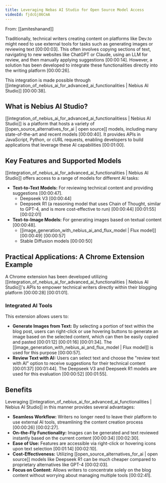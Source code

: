 ```yaml
---
title: Leveraging Nebas AI Studio for Open Source Model Access
videoId: fjdcGj86CmA
---
```


From: [[amiteshanand]] <br/> 

Traditionally, technical writers creating content on platforms like Dev.to might need to use external tools for tasks such as generating images or reviewing text <a class="yt-timestamp" data-t="00:00:03">[00:00:03]</a>. This often involves copying sections of text, navigating to new websites like ChatGPT or Claude, using an LLM for review, and then manually applying suggestions <a class="yt-timestamp" data-t="00:00:14">[00:00:14]</a>. However, a solution has been developed to integrate these functionalities directly into the writing platform <a class="yt-timestamp" data-t="00:00:26">[00:00:26]</a>.

This integration is made possible through [[integration_of_nebius_ai_for_advanced_ai_functionalities | Nebius AI Studio]] <a class="yt-timestamp" data-t="00:00:38">[00:00:38]</a>.

## What is Nebius AI Studio?

[[integration_of_nebius_ai_for_advanced_ai_functionalitiess | Nebius AI Studio]] is a platform that hosts a variety of [[open_source_alternatives_for_ai | open source]] models, including many state-of-the-art and recent models <a class="yt-timestamp" data-t="00:00:40">[00:00:40]</a>. It provides APIs in JavaScript, Python, or cURL requests, enabling developers to build applications that leverage these AI capabilities <a class="yt-timestamp" data-t="00:01:00">[00:01:00]</a>.

## Key Features and Supported Models

[[integration_of_nebius_ai_for_advanced_ai_functionalities | Nebius AI Studio]] offers access to a range of models for different AI tasks:

*   **Text-to-Text Models:** For reviewing technical content and providing suggestions <a class="yt-timestamp" data-t="00:00:47">[00:00:47]</a>.
    *   Deepseek V3 <a class="yt-timestamp" data-t="00:00:44">[00:00:44]</a>
    *   Deepseek R1 (a reasoning model that uses Chain of Thought, similar to GPT-4, and is more cost-effective to run) <a class="yt-timestamp" data-t="00:00:44">[00:00:44]</a> <a class="yt-timestamp" data-t="00:01:55">[00:01:55]</a> <a class="yt-timestamp" data-t="00:02:01">[00:02:01]</a>
*   **Text-to-Image Models:** For generating images based on textual content <a class="yt-timestamp" data-t="00:00:48">[00:00:48]</a>.
    *   [[image_generation_with_nebius_ai_and_flux_model | Flux model]] <a class="yt-timestamp" data-t="00:00:49">[00:00:49]</a> <a class="yt-timestamp" data-t="00:00:57">[00:00:57]</a>
    *   Stable Diffusion models <a class="yt-timestamp" data-t="00:00:50">[00:00:50]</a>

## Practical Applications: A Chrome Extension Example

A Chrome extension has been developed utilizing [[integration_of_nebius_ai_for_advanced_ai_functionalities | Nebius AI Studio]]'s APIs to empower technical writers directly within their blogging platform <a class="yt-timestamp" data-t="00:00:28">[00:00:28]</a> <a class="yt-timestamp" data-t="00:01:01">[00:01:01]</a>.

### Integrated AI Tools

This extension allows users to:

*   **Generate Images from Text:** By selecting a portion of text within the blog post, users can right-click or use hovering buttons to generate an image based on the selected content, which can then be easily copied and pasted <a class="yt-timestamp" data-t="00:01:12">[00:01:12]</a> <a class="yt-timestamp" data-t="00:01:16">[00:01:16]</a> <a class="yt-timestamp" data-t="00:01:34">[00:01:34]</a>. The [[image_generation_with_nebius_ai_and_flux_model | Flux model]] is used for this purpose <a class="yt-timestamp" data-t="00:00:57">[00:00:57]</a>.
*   **Review Text with AI:** Users can select text and choose the "review text with AI" option to receive suggestions for their technical content <a class="yt-timestamp" data-t="00:01:37">[00:01:37]</a> <a class="yt-timestamp" data-t="00:01:44">[00:01:44]</a>. The Deepseek V3 and Deepseek R1 models are used for this evaluation <a class="yt-timestamp" data-t="00:00:52">[00:00:52]</a> <a class="yt-timestamp" data-t="00:01:55">[00:01:55]</a>.

## Benefits

Leveraging [[integration_of_nebius_ai_for_advanced_ai_functionalities | Nebius AI Studio]] in this manner provides several advantages:

*   **Seamless Workflow:** Writers no longer need to leave their platform to use external AI tools, streamlining the content creation process <a class="yt-timestamp" data-t="00:00:26">[00:00:26]</a> <a class="yt-timestamp" data-t="00:02:27">[00:02:27]</a>.
*   **On-the-Fly Functionality:** Images can be generated and text reviewed instantly based on the current content <a class="yt-timestamp" data-t="00:00:34">[00:00:34]</a> <a class="yt-timestamp" data-t="00:02:30">[00:02:30]</a>.
*   **Ease of Use:** Features are accessible via right-click or hovering icons upon text selection <a class="yt-timestamp" data-t="00:01:14">[00:01:14]</a> <a class="yt-timestamp" data-t="00:02:10">[00:02:10]</a>.
*   **Cost-Effectiveness:** Utilizing [[open_source_alternatives_for_ai | open source]] models like Deepseek R1 can be much cheaper compared to proprietary alternatives like GPT-4 <a class="yt-timestamp" data-t="00:02:03">[00:02:03]</a>.
*   **Focus on Content:** Allows writers to concentrate solely on the blog content without worrying about managing multiple tools <a class="yt-timestamp" data-t="00:02:41">[00:02:41]</a>.